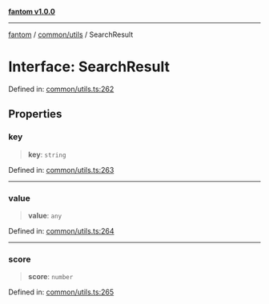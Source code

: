 [**fantom v1.0.0**](../../../README.md)

***

[fantom](../../../README.md) / [common/utils](../README.md) / SearchResult

# Interface: SearchResult

Defined in: [common/utils.ts:262](https://github.com/ispyhumanfly/fantom/blob/002f113e9685876d0f3f498ccd9514f78e641ee6/common/utils.ts#L262)

## Properties

### key

> **key**: `string`

Defined in: [common/utils.ts:263](https://github.com/ispyhumanfly/fantom/blob/002f113e9685876d0f3f498ccd9514f78e641ee6/common/utils.ts#L263)

***

### value

> **value**: `any`

Defined in: [common/utils.ts:264](https://github.com/ispyhumanfly/fantom/blob/002f113e9685876d0f3f498ccd9514f78e641ee6/common/utils.ts#L264)

***

### score

> **score**: `number`

Defined in: [common/utils.ts:265](https://github.com/ispyhumanfly/fantom/blob/002f113e9685876d0f3f498ccd9514f78e641ee6/common/utils.ts#L265)
